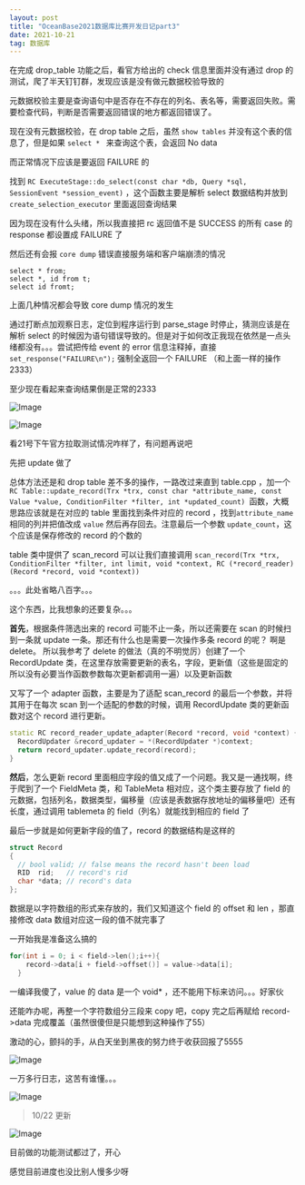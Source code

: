 ```yaml
---
layout: post
title: "OceanBase2021数据库比赛开发日记part3"
date: 2021-10-21
tag: 数据库
---   
```


在完成 drop_table 功能之后，看官方给出的 check 信息里面并没有通过 drop 的测试，爬了半天钉钉群，发现应该是没有做元数据校验导致的

元数据校验主要是查询语句中是否存在不存在的列名、表名等，需要返回失败。需要检查代码，判断是否需要返回错误的地方都返回错误了。

现在没有元数据校验，在 drop table 之后，虽然 `show tables` 并没有这个表的信息了，但是如果 `select * ` 来查询这个表，会返回 No data

而正常情况下应该是要返回 FAILURE 的

找到 `RC ExecuteStage::do_select(const char *db, Query *sql, SessionEvent *session_event)` ，这个函数主要是解析 select 数据结构并放到 `create_selection_executor` 里面返回查询结果

因为现在没有什么头绪，所以我直接把 rc 返回值不是 SUCCESS 的所有 case 的 response 都设置成 FAILURE 了

然后还有会报 `core dump` 错误直接服务端和客户端崩溃的情况

```
select * from;
select *, id from t;
select id fromt;
```
上面几种情况都会导致 core dump 情况的发生

通过打断点加观察日志，定位到程序运行到 parse_stage 时停止，猜测应该是在解析 select 的时候因为语句错误导致的。但是对于如何改正我现在依然是一点头绪都没有。。。尝试把传给 event 的 error 信息注释掉，直接`set_response("FAILURE\n");` 强制全返回一个 FAILURE （和上面一样的操作2333）


至少现在看起来查询结果倒是正常的2333

![Image](https://pic4.zhimg.com/80/v2-5fca054f3ea969b589031ba3f0b998d3.png)

![Image](https://pic4.zhimg.com/80/v2-747ee2f37bcf4f7372b6812dfdc16579.png)

看21号下午官方拉取测试情况咋样了，有问题再说吧


先把 update 做了

总体方法还是和 drop table 差不多的操作，一路改过来直到 table.cpp ，加一个 `RC Table::update_record(Trx *trx, const char *attribute_name, const Value *value, ConditionFilter *filter, int *updated_count) `函数，大概思路应该就是在对应的 table 里面找到条件对应的 record ，找到`attribute_name`相同的列并把值改成 `value` 然后再存回去。注意最后一个参数 `update_count`，这个应该是保存修改的 record 的个数的

table 类中提供了 scan_record 可以让我们直接调用
`scan_record(Trx *trx, ConditionFilter *filter, int limit, void *context, RC (*record_reader)(Record *record, void *context))`

。。。此处省略八百字。。。

这个东西，比我想象的还要复杂。。。

**首先**，根据条件筛选出来的 record 可能不止一条，所以还需要在 scan 的时候扫到一条就 update 一条。那还有什么也是需要一次操作多条 record 的呢？ 啊是 delete。
所以我参考了 delete 的做法（真的不明觉厉）创建了一个 RecordUpdate 类，在这里存放需要更新的表名，字段，更新值（这些是固定的所以没有必要当作函数参数每次更新都调用一遍）以及更新函数

又写了一个 adapter 函数，主要是为了适配 scan_record 的最后一个参数，并将其用于在每次 scan 到一个适配的参数的时候，调用 RecordUpdate 类的更新函数对这个 record 进行更新。
```C++
static RC record_reader_update_adapter(Record *record, void *context) {
  RecordUpdater &record_updater = *(RecordUpdater *)context;
  return record_updater.update_record(record);
}
```

**然后**，怎么更新 record 里面相应字段的值又成了一个问题。我又是一通找啊，终于爬到了一个 FieldMeta 类，和 TableMeta 相对应，这个类主要存放了 field 的元数据，包括列名，数据类型，偏移量（应该是表数据存放地址的偏移量吧）还有长度，通过调用 tablemeta 的 field（列名）就能找到相应的 field 了

最后一步就是如何更新字段的值了，record 的数据结构是这样的
```C++
struct Record 
{
  // bool valid; // false means the record hasn't been load
  RID  rid;   // record's rid
  char *data; // record's data
};
```

数据是以字符数组的形式来存放的，我们又知道这个 field 的 offset 和 len ，那直接修改 data 数组对应这一段的值不就完事了

一开始我是准备这么搞的
```C++
for(int i = 0; i < field->len();i++){
    record->data[i + field->offset()] = value->data[i];
  }
```
一编译我傻了，value 的 data 是一个 void* ，还不能用下标来访问。。。好家伙

还能咋办呢，再整一个字符数组分三段来 copy 吧，copy 完之后再赋给 record->data 完成覆盖（虽然很傻但是只能想到这种操作了55）


激动的心，颤抖的手，从白天坐到黑夜的努力终于收获回报了5555

![Image](https://pic4.zhimg.com/80/v2-91c29be04f76cd8d487aef9f6a63f451.png)

一万多行日志，这苦有谁懂。。。

![Image](https://pic4.zhimg.com/80/v2-786c0ef4df602d5749133b34789ed56e.png)


> 10/22 更新

![Image](https://pic4.zhimg.com/80/v2-9c358eb50f8527cb220d0e6640e52654.png)

目前做的功能测试都过了，开心

感觉目前进度也没比别人慢多少呀